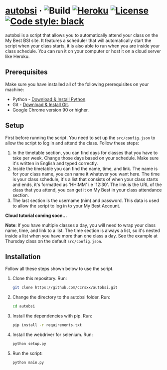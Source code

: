 # [autobsi](https://github.com/ccrsxx/autobsi) &middot; ![Build](https://github.com/ccrsxx/autobsi/actions/workflows/codeql-analysis.yml/badge.svg) [![Heroku](https://pyheroku-badge.herokuapp.com/?app=bsi)](https://autobsi.herokuapp.com) [![License](https://img.shields.io/badge/license-MIT-blue.svg)](LICENSE) [![Code style: black](https://img.shields.io/badge/code%20style-black-000000.svg)](https://github.com/psf/black)

autobsi is a script that allows you to automatically attend your class on the My Best BSI site. It features a scheduler that will automatically start the script when your class starts, it is also able to run when you are inside your class schedule. You can run it on your computer or host it on a cloud server like Heroku.

## Prerequisites

Make sure you have installed all of the following prerequisites on your machine:

- Python - [Download & Install Python](https://nodejs.org/en/download/).
- Git - [Download & Install Git](https://git-scm.com/downloads).
- Google Chrome version 90 or higher.

## Setup

First before running the script. You need to set up the `src/config.json` to allow the script to log in and attend the class. Follow these steps:

1. In the timetable section, you can find days for classes that you have to take per week. Change those days based on your schedule. Make sure it's written in English and typed correctly.
2. Inside the timetable you can find the name, time, and link. The name is for your class name, you can name it whatever you want here. The time is your class schedule, it's a list that consists of when your class starts and ends, it's formatted as 'HH:MM' i.e '12:30'. The link is the URL of the class that you attend, you can get it on My Best in your class attendance section.
3. The last section is the username (nim) and password. This data is used to allow the script to log in to your My Best Account.

**Cloud tutorial coming soon...**

**Note**: If you have multiple classes a day, you will need to wrap your class name, time, and link to a list. The time section is always a list, so it's nested inside a list when you have more than one class a day. See the example at Thursday class on the default `src/config.json`.

## Installation

Follow all these steps shown below to use the script.

1. Clone this repository. Run:

   ```bash
   git clone https://github.com/ccrsxx/autobsi.git
   ```

2. Change the directory to the autobsi folder. Run:

   ```bash
   cd autobsi
   ```

3. Install the dependencies with pip. Run:

   ```bash
   pip install -r requirements.txt
   ```

4. Install the webdriver for selenium. Run:

   ```bash
   python setup.py
   ```

5. Run the script:

   ```bash
   python main.py
   ```
